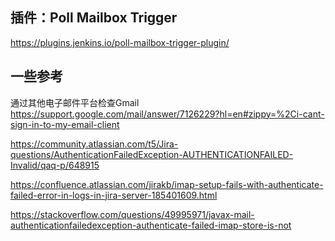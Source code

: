 
插件：Poll Mailbox Trigger
----------------------------
https://plugins.jenkins.io/poll-mailbox-trigger-plugin/


一些参考
-------
通过其他电子邮件平台检查Gmail
https://support.google.com/mail/answer/7126229?hl=en#zippy=%2Ci-cant-sign-in-to-my-email-client

https://community.atlassian.com/t5/Jira-questions/AuthenticationFailedException-AUTHENTICATIONFAILED-Invalid/qaq-p/648915

https://confluence.atlassian.com/jirakb/imap-setup-fails-with-authenticate-failed-error-in-logs-in-jira-server-185401609.html

https://stackoverflow.com/questions/49995971/javax-mail-authenticationfailedexception-authenticate-failed-imap-store-is-not